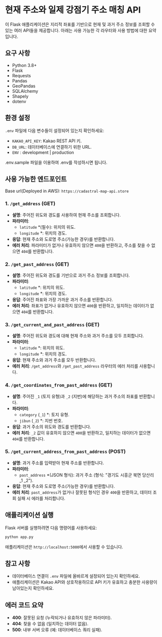 # 현재 주소와 일제 강점기 주소 매칭 API

이 Flask 애플리케이션은 지리적 좌표를 기반으로 현재 및 과거 주소 정보를 조회할 수 있는 여러 API들을 제공합니다. 아래는 사용 가능한 각 라우터와 사용 방법에 대한 요약입니다.

## 요구 사항
- Python 3.8+
- Flask
- Requests
- Pandas
- GeoPandas
- SQLAlchemy
- Shapely
- dotenv

## 환경 설정

`.env` 파일에 다음 변수들이 설정되어 있는지 확인하세요:
- `KAKAO_API_KEY`: Kakao REST API 키.
- `DB_URL`: 데이터베이스에 연결하기 위한 URL.
- `ENV` : development | production  

.env.sample 파일을 이용하여 .env를 작성하시면 됩니다.

## 사용 가능한 엔드포인트  

Base url(Deployed in AWS): `https://cadastral-map-api.store`  

### 1. `/get_address` (GET)
- **설명**: 주어진 위도와 경도를 사용하여 현재 주소를 조회합니다.
- **파라미터**:
  - `latitude` *(필수): 위치의 위도.
  - `longitude` *: 위치의 경도.
- **응답**: 현재 주소와 도로명 주소(가능한 경우)를 반환합니다.
- **에러 처리**: 파라미터가 없거나 유효하지 않으면 `400`을 반환하고, 주소를 찾을 수 없으면 `404`를 반환합니다.

### 2. `/get_past_address` (GET)
- **설명**: 주어진 위도와 경도를 기반으로 과거 주소 정보를 조회합니다.
- **파라미터**:
  - `latitude` *: 위치의 위도.
  - `longitude` *: 위치의 경도.
- **응답**: 주어진 좌표와 가장 가까운 과거 주소를 반환합니다.
- **에러 처리**: 좌표가 없거나 유효하지 않으면 `400`을 반환하고, 일치하는 데이터가 없으면 `404`를 반환합니다.

### 3. `/get_current_and_past_address` (GET)
- **설명**: 주어진 위도와 경도에 대해 현재 주소와 과거 주소를 모두 조회합니다.
- **파라미터**:
  - `latitude` *: 위치의 위도.
  - `longitude` *: 위치의 경도.
- **응답**: 현재 주소와 과거 주소를 모두 반환합니다.
- **에러 처리**: `/get_address`와 `/get_past_address` 라우터의 에러 처리를 사용합니다.

### 4. `/get_coordinates_from_past_address` (GET)
- **설명**: 주어진 `_1` (토지 유형)과 `_2` (지번)에 해당하는 과거 주소의 좌표를 반환합니다.
- **파라미터**:
  - `category` (`_1`) *: 토지 유형.
  - `jibun` (`_2`) *: 지번 번호.
- **응답**: 과거 주소의 위도와 경도를 반환합니다.
- **에러 처리**: `_2` 값이 유효하지 않으면 `400`을 반환하고, 일치하는 데이터가 없으면 `404`를 반환합니다.

### 5. `/get_current_address_from_past_address` (POST)
- **설명**: 과거 주소를 입력받아 현재 주소를 반환합니다.
- **파라미터**:
  - `past_address` *(JSON 형식): 과거 주소 (형식: "경기도 시흥군 북면 당산리 _1 _2").
- **응답**: 현재 주소와 도로명 주소(가능한 경우)를 반환합니다.
- **에러 처리**: `past_address`가 없거나 잘못된 형식인 경우 `400`을 반환하고, 데이터 조회 실패 시 에러를 처리합니다.

## 애플리케이션 실행

Flask 서버를 실행하려면 다음 명령어를 사용하세요:
```sh
python app.py
```

애플리케이션은 `http://localhost:5000`에서 사용할 수 있습니다.

## 참고 사항
- 데이터베이스 연결이 `.env` 파일에 올바르게 설정되어 있는지 확인하세요.
- 애플리케이션은 Kakao API와 상호작용하므로 API 키가 유효하고 충분한 사용량이 남아있는지 확인하세요.

## 에러 코드 요약
- **400**: 잘못된 요청 (누락되거나 유효하지 않은 파라미터).
- **404**: 찾을 수 없음 (일치하는 데이터 없음).
- **500**: 내부 서버 오류 (예: 데이터베이스 쿼리 실패).


